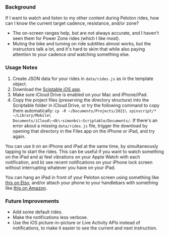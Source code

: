 ### Background

If I want to watch and listen to my other content during Peloton rides, how can I know the current target cadence, resistance, and/or zone?

- The on-screen ranges help, but are not always accurate, and I haven't seen them for Power Zone rides (which I like most).
- Muting the bike and turning on ride subtitles almost works, but the instructors talk a lot, and it's hard to skim that while also paying attention to your cadence _and_ watching something else.

### Usage Notes

1. Create JSON data for your rides in `data/rides.js` as in the template object.
1. Download the [Sciptable iOS app](https://apps.apple.com/us/app/scriptable/id1405459188).
2. Make sure iCloud Drive is enabled on your Mac and iPhone/iPad.
3. Copy the project files (preserving the directory structure) into the Scriptable folder in iCloud Drive, or try the following command to copy them automatically: `cp -R ~/Documents/Projects/2021\ spinscript/* ~/Library/Mobile\ Documents/iCloud\~dk\~simonbs\~Scriptable/Documents/`. If there's an error about a missing `data/rides.js` file, trigger the download by opening that directory in the Files app on the iPhone or iPad, and try again.

You can use it on an iPhone and iPad at the same time, by simultaneously tapping to start the rides. This can be useful if you want to watch something on the iPad and a) feel vibrations on your Apple Watch with each notification, and b) see recent notifications on your iPhone lock screen without interrupting whatever you have on your iPad.

You can hang an iPad in front of your Peloton screen using something like [this on Etsy](https://www.etsy.com/listing/929643166/onton-for-peloton-bike-and-bike), and/or attach your phone to your handlebars with something like [this on Amazon](https://smile.amazon.com/gp/product/B078L18FTZ/).

### Future Improvements

- Add some default rides.
- Make the notifications less verbose.
- Use the iOS picture-in-picture or Live Activity APIs instead of notifications, to make it easier to see the current and next instruction.

